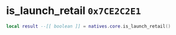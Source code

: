 # is_launch_retail `0x7CE2C2E1`

```lua
local result --[[ boolean ]] = natives.core.is_launch_retail()
```